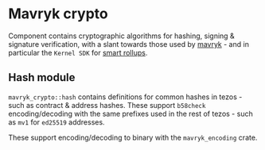 Mavryk crypto
===========

Component contains cryptographic algorithms for hashing, signing & signature verification, with a slant towards
those used by [mavryk](https://mavryk.org/) - and in particular the `Kernel SDK` for [smart rollups](https://protocol.mavryk.org/alpha/smart_rollups.html).

## Hash module

`mavryk_crypto::hash` contains definitions for common hashes in tezos - such as contract & address hashes. These
support `b58check` encoding/decoding with the same prefixes used in the rest of tezos - such as `mv1` for `ed25519` addresses.

These support encoding/decoding to binary with the `mavryk_encoding` crate.
